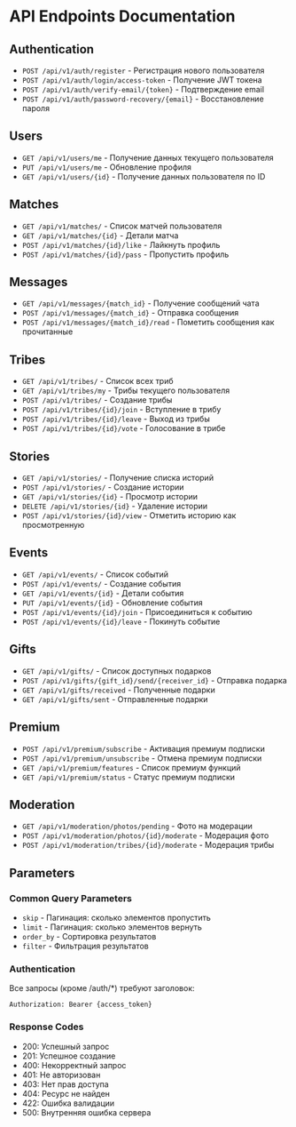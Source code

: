 # API Endpoints Documentation

## Authentication
- `POST /api/v1/auth/register` - Регистрация нового пользователя
- `POST /api/v1/auth/login/access-token` - Получение JWT токена
- `POST /api/v1/auth/verify-email/{token}` - Подтверждение email
- `POST /api/v1/auth/password-recovery/{email}` - Восстановление пароля

## Users
- `GET /api/v1/users/me` - Получение данных текущего пользователя
- `PUT /api/v1/users/me` - Обновление профиля
- `GET /api/v1/users/{id}` - Получение данных пользователя по ID

## Matches
- `GET /api/v1/matches/` - Список матчей пользователя
- `GET /api/v1/matches/{id}` - Детали матча
- `POST /api/v1/matches/{id}/like` - Лайкнуть профиль
- `POST /api/v1/matches/{id}/pass` - Пропустить профиль

## Messages
- `GET /api/v1/messages/{match_id}` - Получение сообщений чата
- `POST /api/v1/messages/{match_id}` - Отправка сообщения
- `POST /api/v1/messages/{match_id}/read` - Пометить сообщения как прочитанные

## Tribes
- `GET /api/v1/tribes/` - Список всех триб
- `GET /api/v1/tribes/my` - Трибы текущего пользователя
- `POST /api/v1/tribes/` - Создание трибы
- `POST /api/v1/tribes/{id}/join` - Вступление в трибу
- `POST /api/v1/tribes/{id}/leave` - Выход из трибы
- `POST /api/v1/tribes/{id}/vote` - Голосование в трибе

## Stories
- `GET /api/v1/stories/` - Получение списка историй
- `POST /api/v1/stories/` - Создание истории
- `GET /api/v1/stories/{id}` - Просмотр истории
- `DELETE /api/v1/stories/{id}` - Удаление истории
- `POST /api/v1/stories/{id}/view` - Отметить историю как просмотренную

## Events
- `GET /api/v1/events/` - Список событий
- `POST /api/v1/events/` - Создание события
- `GET /api/v1/events/{id}` - Детали события
- `PUT /api/v1/events/{id}` - Обновление события
- `POST /api/v1/events/{id}/join` - Присоединиться к событию
- `POST /api/v1/events/{id}/leave` - Покинуть событие

## Gifts
- `GET /api/v1/gifts/` - Список доступных подарков
- `POST /api/v1/gifts/{gift_id}/send/{receiver_id}` - Отправка подарка
- `GET /api/v1/gifts/received` - Полученные подарки
- `GET /api/v1/gifts/sent` - Отправленные подарки

## Premium
- `POST /api/v1/premium/subscribe` - Активация премиум подписки
- `POST /api/v1/premium/unsubscribe` - Отмена премиум подписки
- `GET /api/v1/premium/features` - Список премиум функций
- `GET /api/v1/premium/status` - Статус премиум подписки

## Moderation
- `GET /api/v1/moderation/photos/pending` - Фото на модерации
- `POST /api/v1/moderation/photos/{id}/moderate` - Модерация фото
- `POST /api/v1/moderation/tribes/{id}/moderate` - Модерация трибы

## Parameters

### Common Query Parameters
- `skip` - Пагинация: сколько элементов пропустить
- `limit` - Пагинация: сколько элементов вернуть
- `order_by` - Сортировка результатов
- `filter` - Фильтрация результатов

### Authentication
Все запросы (кроме /auth/*) требуют заголовок:
```
Authorization: Bearer {access_token}
```

### Response Codes
- 200: Успешный запрос
- 201: Успешное создание
- 400: Некорректный запрос
- 401: Не авторизован
- 403: Нет прав доступа
- 404: Ресурс не найден
- 422: Ошибка валидации
- 500: Внутренняя ошибка сервера